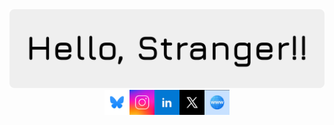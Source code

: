 <img src="banner.png">
<div align="center" style="display: flex; align-items: center; justify-content: center;">
  <a href="https://bsky.app/profile/byte.is-a.dev" target="_blank">
    <img src="bluesky.jpeg" alt="Image 3" style="width: 40px; height: 40px;">
  </a>
  <a href="https://www.instagram.com/e.r.i.c_d.e.n.n.y/" target="_blank">
    <img src="instagram.jpg" alt="Instagram" style="width: 40px; height: 40px;">
  </a>
  <a href="https://www.linkedin.com/in/eric-denny-6b7a12379/" target="_blank">
    <img src="linkedin.jpeg" alt="LinkedIn" style="width: 40px; height: 40px;">
  </a>
  <a href="https://x.com/EricD2116" target="_blank">
    <img src="X.jpeg" alt="X/Twitter" style="width: 40px; height: 40px;">
  </a>
  <a href="https://byte.is-a.dev/" target="_blank">
    <img src="website.jpeg" alt="My Website" style="width: 40px; height: 40px;">
  </a>
</div>
